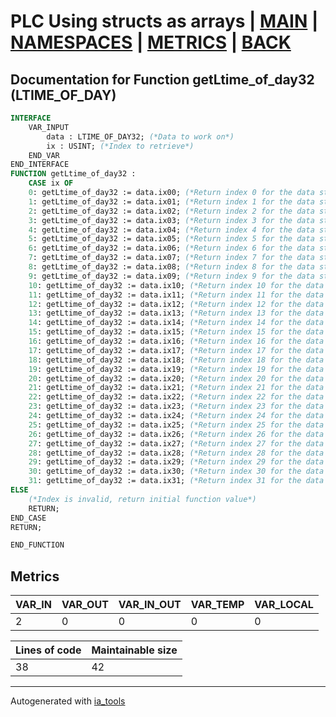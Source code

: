 # PLC Using structs as arrays | [MAIN] | [NAMESPACES] | [METRICS] | [BACK]  

## Documentation for Function getLtime_of_day32 (LTIME_OF_DAY)  

```pascal
INTERFACE
    VAR_INPUT
        data : LTIME_OF_DAY32; (*Data to work on*)
        ix : USINT; (*Index to retrieve*)
    END_VAR
END_INTERFACE
FUNCTION getLtime_of_day32 :
    CASE ix OF
	0: getLtime_of_day32 := data.ix00; (*Return index 0 for the data struct*)
	1: getLtime_of_day32 := data.ix01; (*Return index 1 for the data struct*)
	2: getLtime_of_day32 := data.ix02; (*Return index 2 for the data struct*)
	3: getLtime_of_day32 := data.ix03; (*Return index 3 for the data struct*)
	4: getLtime_of_day32 := data.ix04; (*Return index 4 for the data struct*)
	5: getLtime_of_day32 := data.ix05; (*Return index 5 for the data struct*)
	6: getLtime_of_day32 := data.ix06; (*Return index 6 for the data struct*)
	7: getLtime_of_day32 := data.ix07; (*Return index 7 for the data struct*)
	8: getLtime_of_day32 := data.ix08; (*Return index 8 for the data struct*)
	9: getLtime_of_day32 := data.ix09; (*Return index 9 for the data struct*)
	10: getLtime_of_day32 := data.ix10; (*Return index 10 for the data struct*)
	11: getLtime_of_day32 := data.ix11; (*Return index 11 for the data struct*)
	12: getLtime_of_day32 := data.ix12; (*Return index 12 for the data struct*)
	13: getLtime_of_day32 := data.ix13; (*Return index 13 for the data struct*)
	14: getLtime_of_day32 := data.ix14; (*Return index 14 for the data struct*)
	15: getLtime_of_day32 := data.ix15; (*Return index 15 for the data struct*)
	16: getLtime_of_day32 := data.ix16; (*Return index 16 for the data struct*)
	17: getLtime_of_day32 := data.ix17; (*Return index 17 for the data struct*)
	18: getLtime_of_day32 := data.ix18; (*Return index 18 for the data struct*)
	19: getLtime_of_day32 := data.ix19; (*Return index 19 for the data struct*)
	20: getLtime_of_day32 := data.ix20; (*Return index 20 for the data struct*)
	21: getLtime_of_day32 := data.ix21; (*Return index 21 for the data struct*)
	22: getLtime_of_day32 := data.ix22; (*Return index 22 for the data struct*)
	23: getLtime_of_day32 := data.ix23; (*Return index 23 for the data struct*)
	24: getLtime_of_day32 := data.ix24; (*Return index 24 for the data struct*)
	25: getLtime_of_day32 := data.ix25; (*Return index 25 for the data struct*)
	26: getLtime_of_day32 := data.ix26; (*Return index 26 for the data struct*)
	27: getLtime_of_day32 := data.ix27; (*Return index 27 for the data struct*)
	28: getLtime_of_day32 := data.ix28; (*Return index 28 for the data struct*)
	29: getLtime_of_day32 := data.ix29; (*Return index 29 for the data struct*)
	30: getLtime_of_day32 := data.ix30; (*Return index 30 for the data struct*)
	31: getLtime_of_day32 := data.ix31; (*Return index 31 for the data struct*)
ELSE
	(*Index is invalid, return initial function value*)
	RETURN;
END_CASE
RETURN;

END_FUNCTION
```

## Metrics  

| VAR_IN | VAR_OUT | VAR_IN_OUT | VAR_TEMP | VAR_LOCAL |
| ------ | ------- | ---------- | --------- | -------- |
| 2 | 0 | 0 | 0 | 0 |  

| Lines of code | Maintainable size |
| ------------- | ----------------- |
| 38 | 42 |

---
Autogenerated with [ia_tools](https://github.com/tkucic/ia_tools)  

[MAIN]: ../../../../index_st.md
[NAMESPACES]: ../../nsList_st.md
[METRICS]: ../../../metrics_st.md
[BACK]: ../nsMain_st.md
